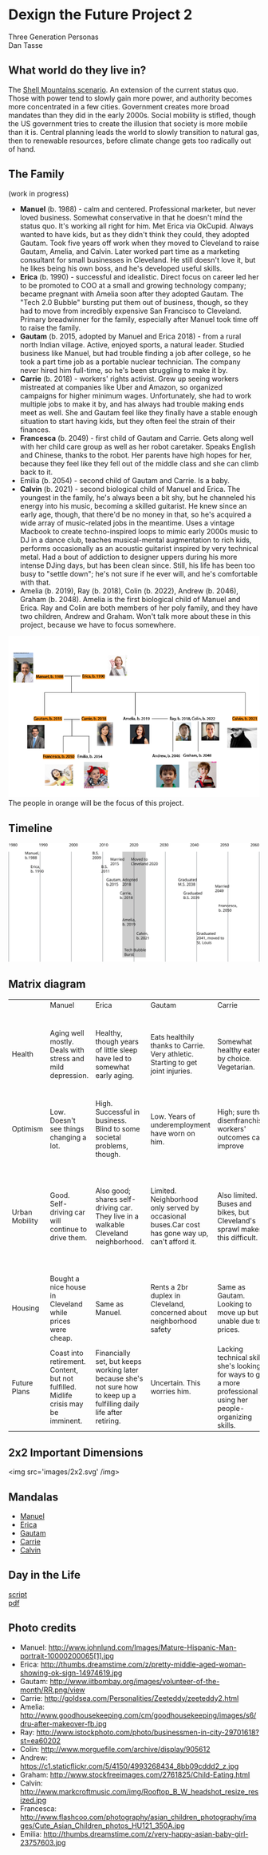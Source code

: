 <link href="stylesheets/GitHub2.css" rel="stylesheet"></link>

# Dexign the Future Project 2

Three Generation Personas  
Dan Tasse

## What world do they live in?

The [Shell Mountains scenario](http://www.shell.com/global/future-energy/scenarios/new-lens-scenarios.html). An extension of the current status quo. Those with power tend to slowly gain more power, and authority becomes more concentrated in a few cities. Government creates more broad mandates than they did in the early 2000s. Social mobility is stifled, though the US government tries to create the illusion that society is more mobile than it is. Central planning leads the world to slowly transition to natural gas, then to renewable resources, before climate change gets too radically out of hand.

## The Family

(work in progress)

- **Manuel** (b. 1988) - calm and centered. Professional marketer, but never loved business. Somewhat conservative in that he doesn't mind the status quo. It's working all right for him. Met Erica via OkCupid. Always wanted to have kids, but as they didn't think they could, they adopted Gautam. Took five years off work when they moved to Cleveland to raise Gautam, Amelia, and Calvin. Later worked part time as a marketing consultant for small businesses in Cleveland. He still doesn't love it, but he likes being his own boss, and he's developed useful skills.
- **Erica** (b. 1990) - successful and idealistic. Direct focus on career led her to be promoted to COO at a small and growing technology company; became pregnant with Amelia soon after they adopted Gautam. The "Tech 2.0 Bubble" bursting put them out of business, though, so they had to move from incredibly expensive San Francisco to Cleveland. Primary breadwinner for the family, especially after Manuel took time off to raise the family.
- **Gautam** (b. 2015, adopted by Manuel and Erica 2018) - from a rural north Indian village. Active, enjoyed sports, a natural leader. Studied business like Manuel, but had trouble finding a job after college, so he took a part time job as a portable nuclear technician. The company never hired him full-time, so he's been struggling to make it by.
- **Carrie** (b. 2018) - workers' rights activist. Grew up seeing workers mistreated at companies like Uber and Amazon, so organized campaigns for higher minimum wages. Unfortunately, she had to work multiple jobs to make it by, and has always had trouble making ends meet as well. She and Gautam feel like they finally have a stable enough situation to start having kids, but they often feel the strain of their finances.
- **Francesca** (b. 2049) - first child of Gautam and Carrie. Gets along well with her child care group as well as her robot caretaker. Speaks English and Chinese, thanks to the robot. Her parents have high hopes for her, because they feel like they fell out of the middle class and she can climb back to it.
- Emilia (b. 2054) - second child of Gautam and Carrie. Is a baby.
- **Calvin** (b. 2021) - second biological child of Manuel and Erica. The youngest in the family, he's always been a bit shy, but he channeled his energy into his music, becoming a skilled guitarist. He knew since an early age, though, that there'd be no money in that, so he's acquired a wide array of music-related jobs in the meantime. Uses a vintage Macbook to create techno-inspired loops to mimic early 2000s music to DJ in a dance club, teaches musical-mental augmentation to rich kids, performs occasionally as an acoustic guitarist inspired by very technical metal. Had a bout of addiction to designer uppers during his more intense DJing days, but has been clean since. Still, his life has been too busy to "settle down"; he's not sure if he ever will, and he's comfortable with that.
- Amelia (b. 2019), Ray (b. 2018), Colin (b. 2022), Andrew (b. 2046), Graham (b. 2048). Amelia is the first biological child of Manuel and Erica. Ray and Colin are both members of her poly family, and they have two children, Andrew and Graham. Won't talk more about these in this project, because we have to focus somewhere.

<img src="images/family.png" />    
The people in orange will be the focus of this project.

## Timeline
<img src="images/timeline.svg" />

## Matrix diagram
<table>
    <tr>
        <td> </td>
        <td>Manuel</td>
        <td>Erica</td>
        <td>Gautam</td>
        <td>Carrie</td>
        <td>Calvin</td>
        <td>Francesca</td>
    </tr>
    <tr>
        <td>Health</td>
        <td>Aging well mostly. Deals with stress and mild depression.</td>
        <td>Healthy, though years of little sleep have led to somewhat early aging.</td>
        <td>Eats healthily thanks to Carrie. Very athletic. Starting to get joint injuries.</td>
        <td>Somewhat healthy eater by choice. Vegetarian.</td>
        <td>Risky. Former drug user, still not very healthy eater, irregular sleep</td>
        <td>Asthma, and gene sequencing shows risks for chronic kidney disease, fine otherwise</td>
    </tr>
    <tr>
        <td>Optimism</td>
        <td>Low. Doesn't see things changing a lot.</td>
        <td>High. Successful in business. Blind to some societal problems, though.</td>
        <td>Low. Years of underemployment have worn on him.</td>
        <td>High; sure that disenfranchised workers' outcomes can improve</td>
        <td>High. Despite financial struggles, lives a mostly content life.</td>
        <td>Medium; she's five years old.</td>
    </tr>
    <tr>
        <td>Urban Mobility</td>
        <td>Good. Self-driving car will continue to drive them.</td>
        <td>Also good; shares self-driving car. They live in a walkable Cleveland neighborhood.</td>
        <td>Limited. Neighborhood only served by occasional buses.Car cost has gone way up, can't afford it.</td>
        <td>Also limited. Buses and bikes, but Cleveland's sprawl makes this difficult.</td>
        <td>Good. St. Louis invested heavily in transit, so he can use their new rail. Going home to Cleveland to visit parents is difficult, though.</td>
        <td>Limited due to parents.</td>
    </tr>
    <tr>
        <td>Housing</td>
        <td>Bought a nice house in Cleveland while prices were cheap.</td>
        <td>Same as Manuel.</td>
        <td>Rents a 2br duplex in Cleveland, concerned about neighborhood safety</td>
        <td>Same as Gautam. Looking to move up but unable due to prices.</td>
        <td>Rents an apartment. Would like to own, but can't get a mortgage.</td>
        <td>Will soon have to share her bedroom with her new sister. Not happy about it.</td>
    </tr>
    <tr>
        <td>Future Plans</td>
        <td>Coast into retirement. Content, but not fulfilled. Midlife crisis may be imminent.</td>
        <td>Financially set, but keeps working later because she's not sure how to keep up a fulfilling daily life after retiring.</td>
        <td>Uncertain. This worries him.</td>
        <td>Lacking technical skills, she's looking for ways to get a more professional job using her people-organizing skills.</td>
        <td>Thinking about starting a musical neuro-enhancement business.</td>
        <td>Difficult: parents optimistic but she doesn't have much chance of social mobility.</td>
    </tr>
</table>

## 2x2 Important Dimensions
<img src='images/2x2.svg' /img>

## Mandalas

- [Manuel](images/mandala-manuel.png)
- [Erica](images/mandala-erica.png)
- [Gautam](images/mandala-gautam.png)
- [Carrie](images/mandala-carrie.png)
- [Calvin](images/mandala-calvin.png)

## Day in the Life
[script](script.txt)  
[pdf](images/storyboard.pdf)

## Photo credits

- Manuel: <http://www.johnlund.com/Images/Mature-Hispanic-Man-portrait-10000200065[1].jpg>
- Erica: <http://thumbs.dreamstime.com/z/pretty-middle-aged-woman-showing-ok-sign-14974619.jpg>
- Gautam: <http://www.iitbombay.org/images/volunteer-of-the-month/RR.png/view> 
- Carrie: <http://goldsea.com/Personalities/Zeeteddy/zeeteddy2.html>
- Amelia: <http://www.goodhousekeeping.com/cm/goodhousekeeping/images/s6/dru-after-makeover-fb.jpg>
- Ray: <http://www.istockphoto.com/photo/businessmen-in-city-29701618?st=ea60202>
- Colin: <http://www.morguefile.com/archive/display/905612>
- Andrew: <https://c1.staticflickr.com/5/4150/4993268434_8bb09cddd2_z.jpg>
- Graham: <http://www.stockfreeimages.com/2761825/Child-Eating.html>
- Calvin: <http://www.markcroftmusic.com/img/Rooftop_B_W_headshot_resize_resized.jpg>
- Francesca: <http://www.flashcoo.com/photography/asian_children_photography/images/Cute_Asian_Children_photos_HU121_350A.jpg>
- Emilia: <http://thumbs.dreamstime.com/z/very-happy-asian-baby-girl-23757603.jpg>

